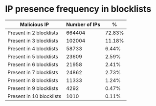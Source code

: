 # IP presence frequency in blocklists
| Malicious IP | Number of IPs | % |
|----|----|----|
| Present in 2 blocklists | 664404 | 72.83% |
| Present in 3 blocklists | 102004 | 11.18% |
| Present in 4 blocklists | 58733 | 6.44% |
| Present in 5 blocklists | 23609 | 2.59% |
| Present in 6 blocklists | 21958 | 2.41% |
| Present in 7 blocklists | 24862 | 2.73% |
| Present in 8 blocklists | 11333 | 1.24% |
| Present in 9 blocklists | 4292 | 0.47% |
| Present in 10 blocklists | 1010 | 0.11% |
